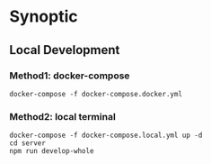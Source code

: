 # Synoptic

## Local Development
### Method1: docker-compose
```
docker-compose -f docker-compose.docker.yml
```
### Method2: local terminal
```
docker-compose -f docker-compose.local.yml up -d
cd server
npm run develop-whole
```
